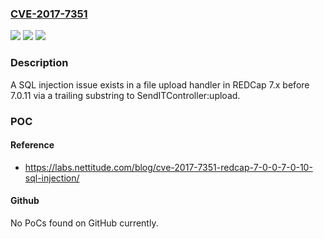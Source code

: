 ### [CVE-2017-7351](https://cve.mitre.org/cgi-bin/cvename.cgi?name=CVE-2017-7351)
![](https://img.shields.io/static/v1?label=Product&message=n%2Fa&color=blue)
![](https://img.shields.io/static/v1?label=Version&message=n%2Fa&color=blue)
![](https://img.shields.io/static/v1?label=Vulnerability&message=n%2Fa&color=brighgreen)

### Description

A SQL injection issue exists in a file upload handler in REDCap 7.x before 7.0.11 via a trailing substring to SendITController:upload.

### POC

#### Reference
- https://labs.nettitude.com/blog/cve-2017-7351-redcap-7-0-0-7-0-10-sql-injection/

#### Github
No PoCs found on GitHub currently.

